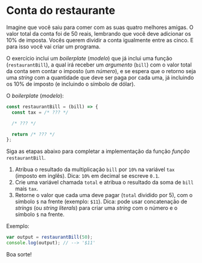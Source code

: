 # Conta do restaurante

Imagine que você saiu para comer com as suas quatro melhores amigas. O valor
total da conta foi de 50 reais, lembrando que você deve adicionar os 10% de
imposta. Vocês querem dividir a conta igualmente entre as cinco. E para isso
você vai criar um programa.

O exercício inclui um _boilerplate_ (_modelo_) que já inclui uma função
(`restaurantBill`), a qual irá receber um _argumento_ (`bill`) com o valor total
da conta sem contar o imposto (um _número_), e se espera que o retorno seja uma
_string_ com a quantidade que deve ser paga por cada uma, já incluindo os 10% de
imposto (e incluindo o símbolo de dólar).

O _boilerplate_ (_modelo_):

```js
const restaurantBill = (bill) => {
  const tax = /* ??? */

  /* ??? */

  return /* ??? */
};
```

Siga as etapas abaixo para completar a implementação da função _função_
`restaurantBill`.

1. Atribua o resultado da multiplicação `bill` por `10%` na variável `tax`
   (imposto em inglês). Dica: `10%` em decimal se escreve `0.1`.
2. Crie uma variável chamada `total` e atribua o resultado da soma de `bill`
   mais `tax`.
3. Retorne o valor que cada uma deve pagar (`total` dividido por 5), com o
   símbolo `$` na frente (exemplo: `$11`). Dica: pode usar concatenação de
   _strings_ (ou _string literals_) para criar uma _string_ com o número e o
   símbolo `$` na frente.

Exemplo:

```js
var output = restaurantBill(50);
console.log(output); // --> '$11'
```

Boa sorte!
